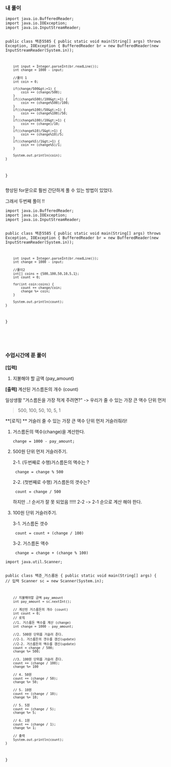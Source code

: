 <p><img alt="" src="https://velog.velcdn.com/images/danhye821/post/05a005ea-8470-4682-a05f-c5caac5c9be6/image.png" /></p>
<h3 id="내-풀이">내 풀이</h3>
<pre><code class="language-java">import java.io.BufferedReader;
import java.io.IOException;
import java.io.InputStreamReader;

public class 백준5585 {
    public static void main(String[] args) throws Exception, IOException {
        BufferedReader br = new BufferedReader(new InputStreamReader(System.in));

        int input = Integer.parseInt(br.readLine());
        int change = 1000 - input;

        //풀이 1
        int coin = 0;

        if(change/500&gt;=1) {
            coin += (change/500);
        }
        if((change%500)/100&gt;=1) {
            coin += (change%500)/100;
        }
        if((change%100)/50&gt;=1) {
            coin += (change%100)/50;
        }
        if((change%100)/10&gt;=1) {
            coin += (change)/10;
        }
        if((change%10)/5&gt;=1) {
            coin += (change%10)/5;
        }
        if((change%5)/1&gt;=1) {
            coin += (change%5)/1;
        }

        System.out.println(coin);
    }
 }</code></pre>
<p>향상된 for문으로 훨씬 간단하게 풀 수 있는 방법이 있었다.</p>
<p>그래서 두번째 풀이 !!</p>
<pre><code class="language-java">import java.io.BufferedReader;
import java.io.IOException;
import java.io.InputStreamReader;

public class 백준5585 {
    public static void main(String[] args) throws Exception, IOException {
        BufferedReader br = new BufferedReader(new InputStreamReader(System.in));

        int input = Integer.parseInt(br.readLine());
        int change = 1000 - input;

        //풀이2
        int[] coins = {500,100,50,10,5,1};
        int count = 0;

        for(int coin:coins) {
            count += change/coin;
            change %= coin;
        }

        System.out.println(count);
    }
 }</code></pre>
<br />
<br />

<h3 id="수업시간에-푼-풀이">수업시간에 푼 풀이</h3>
<p><strong>[입력]</strong></p>
<ol>
<li>지불해야 할 금액 (pay_amount)</li>
</ol>
<p><strong>[출력]</strong>
계산된 거스름돈의 개수 (count)</p>
<p>일상생활 &quot;거스름돈을 가장 적게 주려면?&quot;
-&gt; 우리가 줄 수 있는 가장 큰 액수 단위 먼저</p>
<blockquote>
<p>500, 100, 50, 10, 5, 1</p>
</blockquote>
<p>**[로직] **
거슬러 줄 수 있는 가장 큰 액수 단위 먼저 거슬러줘라!</p>
<ol>
<li><p>거스름돈의 액수(change)을 계산한다.</p>
<pre><code class="language-java">change = 1000 - pay_amount;</code></pre>
</li>
<li><p>500원 단위 먼저 거슬러주기.</p>
<p> 2-1. (두번째로 수행)거스름돈의 액수는 ? </p>
<pre><code class="language-java"> change = change % 500</code></pre>
<p> 2-2. (첫번째로 수행) 거스름돈의 갯수는?</p>
<pre><code class="language-java"> count = change / 500</code></pre>
<p> 하지만 ..! 순서가 잘 못 되었음 !!!!! 2-2 -&gt; 2-1 순으로 계산 해야 한다. </p>
</li>
<li><p>100원 단위 거슬러주기.</p>
<p> 3-1. 거스름돈 갯수</p>
<pre><code class="language-java"> count = count + (change / 100)</code></pre>
<p> 3-2. 거스름돈 액수</p>
<pre><code class="language-java"> change = change + (change % 100)</code></pre>
</li>
</ol>
<pre><code class="language-java">import java.util.Scanner;

public class 백준_거스름돈 {
    public static void main(String[] args) {
        // 입력 
        Scanner sc = new Scanner(System.in);

        // 지불해야할 금액 pay_amount
        int pay_amount = sc.nextInt();

        // 계산된 거스름돈의 개수 (count)
        int count = 0;
        // 로직
        //1. 거스름돈 액수를 계산 (change)
        int change = 1000 - pay_amount;

        //2. 500원 단위를 거슬러 준다.
        //2-1. 거스름돈의 갯수를 갱신(update)
        //2-2. 거스름돈의 액수를 갱신(update)
        count = change / 500;
        change %= 500;

        //3. 100원 단위를 거슬러 준다.
        count += (change / 100);
        change %= 100    

        // 4. 50원
        count += (change / 50);
        change %= 50;

        // 5. 10원
        count += (change / 10);
        change %= 10;

        // 5. 5원
        count += (change / 5);
        change %= 5;

        // 6. 1원
        count += (change / 1);
        change %= 1;                

        // 출력
        System.out.println(count);
    }
}</code></pre>